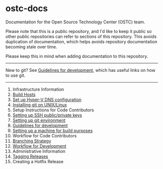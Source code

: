 # ostc-docs

Documentation for the Open Source Technology Center (OSTC) team.

Please note that this is a public repository, and I'd like to keep it
public so other public repositories can refer to sections of this
repository. This avoids duplication of documentation, which helps
avoids repository documentation becoming stale over time.

Please keep this in mind when adding documentation to this repository.

-----

New to git? See [Guidelines for development](setup-rules.md), which
has useful links on how to use git.

-----

1. Infrastructure Information
  1. [Build Hosts](setup-buildhosts.md)
  2. [Set up Hyper-V DNS configuration](https://github.com/jeffaco/msft-updatedns)
  3. [Installing git on UNIX/Linux](gitinstall-readme.md)
2. Setup Instructions for Code Contributors
  1. [Setting up SSH public/private keys](setup-sshkeys.md)
  2. [Setting up git environment](setup-git.md)
  3. [Guidelines for development](setup-rules.md)
  4. [Setting up a machine for build purposes](setup-build.md)
3. Workflow for Code Contributors
  1. [Branching Strategy](workflow-branching.md)
  2. [Workflow for Development](workflow-workflow.md)
4. Administrative Information
  1. [Tagging Releases](workflow-tagging.md)
  2. Creating a Hotfix Release